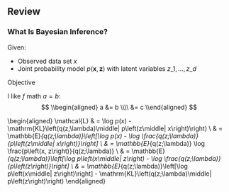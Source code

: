 ## Review



### What Is Bayesian Inference?

Given:

* Observed data set $x$
* Joint probability model $p(\mathbf{x}, \mathbf{z})$ with latent variables $z\_1, \ldots, z\_d$

Objective

I like $f$ math $a = b$:
$$
\\begin{aligned}
	a &= b \\\\
	&= c
\\end{aligned}
$$



\begin{aligned}
\mathcal{L} & = \log p(x) - \mathrm{KL}\left(q(z;\lambda)\middle\| p\left(z\middle| x\right)\right) \\
& = \mathbb{E}_{q(z;\lambda)}\left[\log p(x) - \log \frac{q(z;\lambda)}{p\left(z\middle| x\right)}\right] \\
& = \mathbb{E}_{q(z;\lambda)} \log \frac{p\left(x, z\right)}{q(z;\lambda)} \\
& = \mathbb{E}_{q(z;\lambda)}\left[\log p\left(x\middle| z\right) - \log \frac{q(z;\lambda)}{p\left(z\right)}\right] \\
& = \mathbb{E}_{q(z;\lambda)}\left[\log p\left(x\middle| z\right)\right] - \mathrm{KL}\left(q(z;\lambda)\middle\| p\left(z\right)\right)
\end{aligned}

